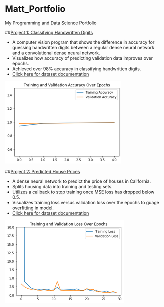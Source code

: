 # Matt_Portfolio
My Programming and Data Science Portfolio

##[Project 1: Classifying Handwritten Digits](https://github.com/mattgevercer/Digit-Recognition)
* A computer vision program that shows the difference in accuracy for guessing handwritten digits between a regular dense neural network and a convolutional dense neural network. 
* Visualizes how accuracy of predicting validation data improves over epochs. 
* Achieved over 98% accuracy in classifying handwritten digits.
* [Click here for dataset documentation](http://yann.lecun.com/exdb/mnist/)

![](https://github.com/mattgevercer/Matt_Portfolio/blob/main/images/Digits%20Figure.png)

##[Project 2: Predicted House Prices](https://github.com/mattgevercer/Cali_Housing)
* A dense neural network to predict the price of houses in California. 
* Splits housing data into training and testing sets. 
* Utilizes a callback to stop training once MSE loss has dropped below 0.5. 
* Visualizes training loss versus validation loss over the epochs to guage overfitting in model. 
* [Click here for dataset documentation](https://scikit-learn.org/stable/modules/generated/sklearn.datasets.fetch_california_housing.html)

![](https://github.com/mattgevercer/Matt_Portfolio/blob/main/images/Housing%20Figure.png)
